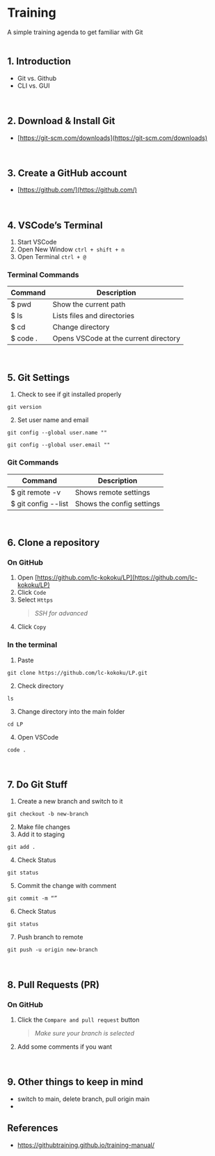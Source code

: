 # Training
A simple training agenda to get familiar with Git
<br>
<br>
    

## 1. Introduction
- Git vs. Github
- CLI vs. GUI
<br>


## 2. Download & Install Git
- [https://git-scm.com/downloads](https://git-scm.com/downloads)
<br>


## 3. Create a GitHub account
- [https://github.com/](https://github.com/)
<br>


## 4. VSCode’s Terminal

1. Start VSCode
2. Open New Window `ctrl + shift + n`
3. Open Terminal `ctrl + @`

### Terminal Commands
| Command | Description |
| ------ | ----------- |
| $ pwd   | Show the current path |
| $ ls | Lists files and directories |
| $ cd | Change directory |
| $ code . | Opens VSCode at the current directory |
<br>


## 5. Git Settings
1. Check to see if git installed properly
```
git version
```
2. Set user name and email
```
git config --global user.name ""
```
```
git config --global user.email ""
```
### Git Commands
| Command | Description |
| ------ | ----------- |
| $ git remote -v   | Shows remote settings |
| $ git config --list | Shows the config settings |
<br>


## 6. Clone a repository
### On GitHub
1. Open [https://github.com/lc-kokoku/LP](https://github.com/lc-kokoku/LP)
2. Click `Code`
3. Select `Https`
    > *SSH for advanced*
4. Click `Copy`

### In the terminal
1. Paste
```
git clone https://github.com/lc-kokoku/LP.git
```
2. Check directory
```
ls
```
3. Change directory into the main folder
```
cd LP
```
4. Open VSCode
```
code .
```
<br>


## 7. Do Git Stuff
1. Create a new branch and switch to it
```
git checkout -b new-branch
```
2. Make file changes
3. Add it to staging
```
git add .
```
4. Check Status
```
git status
```
5. Commit the change with comment
```
git commit -m “”
```
6. Check Status
```
git status
```
7. Push branch to remote
```
git push -u origin new-branch
```
<br>


## 8. Pull Requests (PR)
### On GitHub
1. Click the `Compare and pull request` button
    > *Make sure your branch is selected*
2. Add some comments if you want
<br>

## 9. Other things to keep in mind
- switch to main, delete branch, pull origin main
- 

## References
- https://githubtraining.github.io/training-manual/
